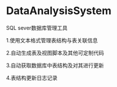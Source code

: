 ﻿DataAnalysisSystem
==================

SQL sever数据库管理工具

1.使用文本格式管理表结构与表关联信息

2.自动生成表及视图脚本及其他可定制代码

3.自动获取数据库中表结构及对其进行更新

4.表结构更新日志记录
